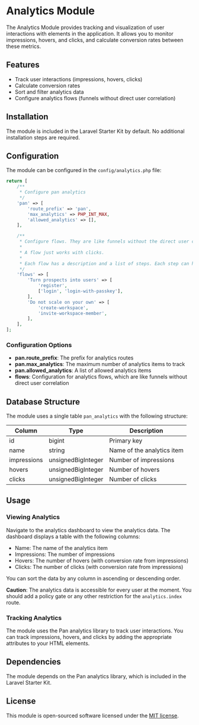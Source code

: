 # Analytics Module

The Analytics Module provides tracking and visualization of user interactions with elements in the application. It allows you to monitor impressions, hovers, and clicks, and calculate conversion rates between these metrics.

## Features

- Track user interactions (impressions, hovers, clicks)
- Calculate conversion rates
- Sort and filter analytics data
- Configure analytics flows (funnels without direct user correlation)

## Installation

The module is included in the Laravel Starter Kit by default. No additional installation steps are required.

## Configuration

The module can be configured in the `config/analytics.php` file:

```php
return [
    /**
     * Configure pan analytics
     */
    'pan' => [
        'route_prefix' => 'pan',
        'max_analytics' => PHP_INT_MAX,
        'allowed_analytics' => [],
    ],

    /**
     * Configure flows. They are like funnels without the direct user correlation.
     *
     * A flow just works with clicks.
     *
     * Each flow has a description and a list of steps. Each step can have one or more pan-tags.
     */
    'flows' => [
        'Turn prospects into users' => [
            'register',
            ['login', 'login-with-passkey'],
        ],
        'Do not scale on your own' => [
            'create-workspace',
            'invite-workspace-member',
        ],
    ],
];
```

### Configuration Options

- **pan.route_prefix**: The prefix for analytics routes
- **pan.max_analytics**: The maximum number of analytics items to track
- **pan.allowed_analytics**: A list of allowed analytics items
- **flows**: Configuration for analytics flows, which are like funnels without direct user correlation

## Database Structure

The module uses a single table `pan_analytics` with the following structure:

| Column | Type | Description |
|--------|------|-------------|
| id | bigint | Primary key |
| name | string | Name of the analytics item |
| impressions | unsignedBigInteger | Number of impressions |
| hovers | unsignedBigInteger | Number of hovers |
| clicks | unsignedBigInteger | Number of clicks |

## Usage

### Viewing Analytics

Navigate to the analytics dashboard to view the analytics data. The dashboard displays a table with the following columns:

- Name: The name of the analytics item
- Impressions: The number of impressions
- Hovers: The number of hovers (with conversion rate from impressions)
- Clicks: The number of clicks (with conversion rate from impressions)

You can sort the data by any column in ascending or descending order.

**Caution**: The analytics data is accessible for every user at the moment. You should add a policy gate or any other restriction for the `analytics.index` route.

### Tracking Analytics

The module uses the Pan analytics library to track user interactions. You can track impressions, hovers, and clicks by adding the appropriate attributes to your HTML elements.

## Dependencies

The module depends on the Pan analytics library, which is included in the Laravel Starter Kit.

## License

This module is open-sourced software licensed under the [MIT license](https://opensource.org/licenses/MIT).
